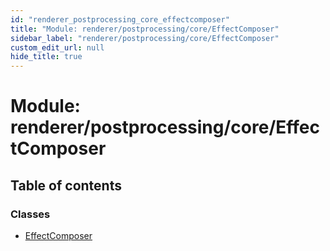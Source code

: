 ```yaml
---
id: "renderer_postprocessing_core_effectcomposer"
title: "Module: renderer/postprocessing/core/EffectComposer"
sidebar_label: "renderer/postprocessing/core/EffectComposer"
custom_edit_url: null
hide_title: true
---
```


# Module: renderer/postprocessing/core/EffectComposer

## Table of contents

### Classes

- [EffectComposer](../classes/renderer_postprocessing_core_effectcomposer.effectcomposer.md)
